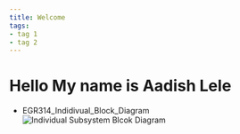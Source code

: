 ```yaml
---
title: Welcome
tags:
- tag 1
- tag 2
---
```


# Hello My name is Aadish Lele

* EGR314_Indidivual_Block_Diagram
![Individual Subsystem Blcok Diagram](https://github.com/user-attachments/assets/152b8c9d-c54a-4f40-a26b-cf2c2a389cf4)
